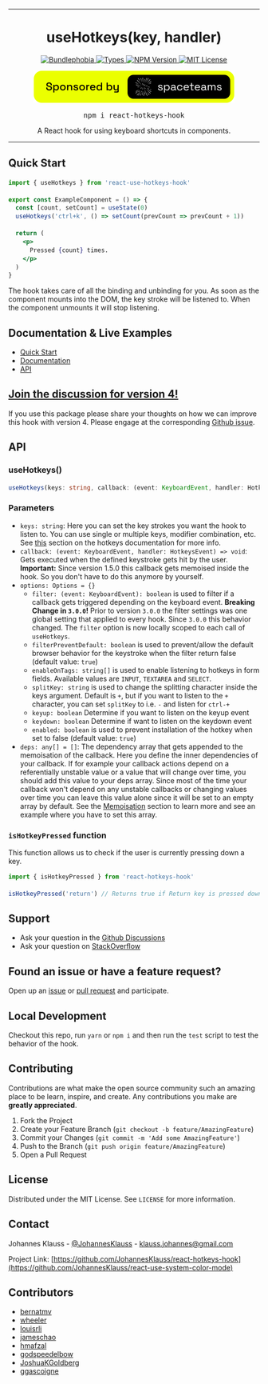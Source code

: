 <hr>
<div align="center">
  <h1 align="center">
    useHotkeys(key, handler)
  </h1>
</div>

<p align="center">
  <a href="https://bundlephobia.com/result?p=react-hotkeys-hook">
    <img alt="Bundlephobia" src="https://img.shields.io/bundlephobia/minzip/react-hotkeys-hook?style=for-the-badge&labelColor=24292e">
  </a>
  <a aria-label="Types" href="https://www.npmjs.com/package/react-hotkeys-hook">
    <img alt="Types" src="https://img.shields.io/npm/types/react-use-system-color-mode?style=for-the-badge&labelColor=24292e">
  </a>
  <a aria-label="NPM version" href="https://www.npmjs.com/package/react-hotkeys-hook">
    <img alt="NPM Version" src="https://img.shields.io/npm/v/react-hotkeys-hook?style=for-the-badge&labelColor=24292e">
  </a>
  <a aria-label="License" href="https://jaredlunde.mit-license.org/">
    <img alt="MIT License" src="https://img.shields.io/npm/l/react-hotkeys-hook?style=for-the-badge&labelColor=24292e">
  </a>
</p>

<p align="center">
  <a aria-label="Sponsored by Spaceteams" href="https://spaceteams.de">
    <img alt="Sponsored by Spaceteams" src="https://raw.githubusercontent.com/spaceteams/badges/main/sponsored-by-spaceteams.svg">
  </a>
</p>

<pre align="center">npm i react-hotkeys-hook</pre>

<p align="center">
A React hook for using keyboard shortcuts in components.
</p>

<hr>

## Quick Start

```jsx harmony
import { useHotkeys } from 'react-use-hotkeys-hook'

export const ExampleComponent = () => {
  const [count, setCount] = useState(0)
  useHotkeys('ctrl+k', () => setCount(prevCount => prevCount + 1))

  return (
    <p>
      Pressed {count} times.
    </p>
  )
}
```

The hook takes care of all the binding and unbinding for you.
As soon as the component mounts into the DOM, the key stroke will be
listened to. When the component unmounts it will stop listening.

## Documentation & Live Examples

* [Quick Start](https://react-hotkeys-hook.vercel.app/docs/intro)
* [Documentation](https://react-hotkeys-hook.vercel.app/docs/documentation/installation)
* [API](https://react-hotkeys-hook.vercel.app/docs/api/use-hotkeys)

## [Join the discussion for version 4!](https://github.com/JohannesKlauss/react-hotkeys-hook/issues/574)

If you use this package please share your thoughts on how we can improve this hook with version 4.
Please engage at the corresponding [Github issue](https://github.com/JohannesKlauss/react-hotkeys-hook/issues/574).

## API

### useHotkeys()

```typescript
useHotkeys(keys: string, callback: (event: KeyboardEvent, handler: HotkeysEvent) => void, options: Options = {}, deps: any[] = [])
```

### Parameters
- `keys: string`: Here you can set the key strokes you want the hook to listen to. You can use single or multiple keys,
  modifier combination, etc. See [this](https://github.com/jaywcjlove/hotkeys/#defining-shortcuts)
  section on the hotkeys documentation for more info.
- `callback: (event: KeyboardEvent, handler: HotkeysEvent) => void`: Gets executed when the defined keystroke
  gets hit by the user. **Important:** Since version 1.5.0 this callback gets memoised inside the hook. So you don't have
  to do this anymore by yourself.
- `options: Options = {}`
  - `filter: (event: KeyboardEvent): boolean` is used to filter if a callback gets triggered depending on the keyboard event.
    **Breaking Change in `3.0.0`!** Prior to version `3.0.0` the filter settings was one global setting that applied to every
    hook. Since `3.0.0` this behavior changed. The `filter` option is now locally scoped to each call of `useHotkeys`.
  - `filterPreventDefault: boolean` is used to prevent/allow the default browser behavior for the keystroke when the filter return false (default value: `true`)
  - `enableOnTags: string[]` is used to enable listening to hotkeys in form fields. Available values are `INPUT`, `TEXTAREA` and `SELECT`.
  - `splitKey: string` is used to change the splitting character inside the keys argument. Default is `+`, but if you want
    to listen to the `+` character, you can set `splitKey` to i.e. `-` and listen for `ctrl-+`
  - `keyup: boolean` Determine if you want to listen on the keyup event
  - `keydown: boolean` Determine if want to listen on the keydown event
  - `enabled: boolean` is used to prevent installation of the hotkey when set to false (default value: `true`)
- `deps: any[] = []`: The dependency array that gets appended to the memoisation of the callback. Here you define the inner
  dependencies of your callback. If for example your callback actions depend on a referentially unstable value or a value
  that will change over time, you should add this value to your deps array. Since most of the time your callback won't
  depend on any unstable callbacks or changing values over time you can leave this value alone since it will be set to an
  empty array by default. See the [Memoisation](#memoisation) section to
  learn more and see an example where you have to set this array.

### `isHotkeyPressed` function

This function allows us to check if the user is currently pressing down a key.

```ts
import { isHotkeyPressed } from 'react-hotkeys-hook'

isHotkeyPressed('return') // Returns true if Return key is pressed down.
```

## Support

* Ask your question in the [Github Discussions]([Support](https://github.com/JohannesKlauss/react-hotkeys-hook/discussions))
* Ask your question on [StackOverflow](https://stackoverflow.com/search?page=1&tab=Relevance&q=react-hotkeys-hook)

## Found an issue or have a feature request?

Open up an [issue](https://github.com/JohannesKlauss/react-hotkeys-hook/issues/new)
or [pull request](https://github.com/JohannesKlauss/react-hotkeys-hook/compare) and participate.

## Local Development

Checkout this repo, run `yarn` or `npm i` and then run the `test` script to test the behavior of the hook.

## Contributing
Contributions are what make the open source community such an amazing place to be learn, inspire, and create. Any contributions you make are **greatly appreciated**.

1. Fork the Project
2. Create your Feature Branch (`git checkout -b feature/AmazingFeature`)
3. Commit your Changes (`git commit -m 'Add some AmazingFeature'`)
4. Push to the Branch (`git push origin feature/AmazingFeature`)
5. Open a Pull Request

## License
Distributed under the MIT License. See `LICENSE` for more information.

## Contact

Johannes Klauss - [@JohannesKlauss](https://github.com/JohannesKlauss) - klauss.johannes@gmail.com

Project Link: [https://github.com/JohannesKlauss/react-hotkeys-hook](https://github.com/JohannesKlauss/react-use-system-color-mode)

## Contributors

* [bernatmv](https://github.com/bernatmv)
* [wheeler](https://github.com/wheeler)
* [louisrli](https://github.com/louisrli)
* [jameschao](https://github.com/jameschao)
* [hmafzal](https://github.com/hmafzal)
* [godspeedelbow](https://github.com/godspeedelbow)
* [JoshuaKGoldberg](https://github.com/JoshuaKGoldberg)
* [ggascoigne](https://github.com/ggascoigne)
